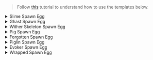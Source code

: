 <!-- # Copy-Paste Gadget Templates // SPAWN-EGGS -->
> Follow [this](https://github.com/Direwolf20-MC/BuildingGadgets/wiki/Template-Manager) tutorial to understand how to use the templates below.
<!-- SLIME SPAWN EGG - START -->
<details>
<summary>Slime Spawn Egg</summary>
<p>

```json
{
  "version": "2.1.0",
  "mc_version": "1.16.5",
  "name": "Slime Spawn Egg",
  "author": "Kikiisyourfriend",
  "bounding_box": {
    "min_x": 0,
    "min_y": 0,
    "min_z": 0,
    "max_x": 6,
    "max_y": 6,
    "max_z": 6
  },
  "material_list": {
    "root_type": "buildinggadgets:entries",
    "root_entry": [
      {
        "item_type": "buildinggadgets:simple_item",
        "count": 9,
        "item": {
          "id": "minecraft:black_wool"
        }
      },
      {
        "item_type": "buildinggadgets:simple_item",
        "count": 218,
        "item": {
          "id": "cyclic:dark_glass_connected"
        }
      },
      {
        "item_type": "buildinggadgets:simple_item",
        "count": 89,
        "item": {
          "id": "minecraft:green_wool"
        }
      }
    ]
  }
}
```

</p>
</details>
<!-- SLIME SPAWN EGG - END -->

<!-- GHAST SPAWN EGG - START -->
<details>
<summary>Ghast Spawn Egg</summary>
<p>

```json
{
  "version": "2.1.0",
  "mc_version": "1.16.5",
  "name": "Ghast Spawn Egg",
  "author": "Kikiisyourfriend",
  "bounding_box": {
    "min_x": 0,
    "min_y": 0,
    "min_z": 0,
    "max_x": 4,
    "max_y": 4,
    "max_z": 4
  },
  "material_list": {
    "root_type": "buildinggadgets:entries",
    "root_entry": [
      {
        "item_type": "buildinggadgets:simple_item",
        "count": 5,
        "item": {
          "id": "minecraft:black_wool"
        }
      },
      {
        "item_type": "buildinggadgets:simple_item",
        "count": 93,
        "item": {
          "id": "minecraft:white_wool"
        }
      }
    ]
  }
}
```

</p>
</details>
<!-- GHAST SPAWN EGG - END -->

<!-- WITHER SKELETON SPAWN EGG - START -->
<details>
<summary>Wither Skeleton Spawn Egg</summary>
<p>

```json
{
  "version": "2.1.0",
  "mc_version": "1.16.5",
  "name": "Wither Skeleton Spawn Egg",
  "author": "Kikiisyourfriend",
  "bounding_box": {
    "min_x": 0,
    "min_y": 0,
    "min_z": 0,
    "max_x": 4,
    "max_y": 4,
    "max_z": 4
  },
  "material_list": {
    "root_type": "buildinggadgets:entries",
    "root_entry": [
      {
        "item_type": "buildinggadgets:simple_item",
        "count": 7,
        "item": {
          "id": "minecraft:black_wool"
        }
      },
      {
        "item_type": "buildinggadgets:simple_item",
        "count": 91,
        "item": {
          "id": "minecraft:gray_wool"
        }
      }
    ]
  }
}
```

</p>
</details>
<!-- WITHER SKELETON SPAWN EGG - END -->

<!-- PIG SPAWN EGG - START -->
<details>
<summary>Pig Spawn Egg</summary>
<p>

```json
{
  "version": "2.1.0",
  "mc_version": "1.16.5",
  "name": "Pig Spawn Egg",
  "author": "Kikiisyourfriend",
  "bounding_box": {
    "min_x": 0,
    "min_y": 0,
    "min_z": 0,
    "max_x": 4,
    "max_y": 4,
    "max_z": 4
  },
  "material_list": {
    "root_type": "buildinggadgets:entries",
    "root_entry": [
      {
        "item_type": "buildinggadgets:simple_item",
        "count": 4,
        "item": {
          "id": "minecraft:black_wool"
        }
      },
      {
        "item_type": "buildinggadgets:simple_item",
        "count": 92,
        "item": {
          "id": "minecraft:pink_wool"
        }
      },
      {
        "item_type": "buildinggadgets:simple_item",
        "count": 2,
        "item": {
          "id": "minecraft:white_wool"
        }
      }
    ]
  }
}
```

</p>
</details>
<!-- PIG SPAWN EGG - END -->

<!-- FORGOTTEN SPAWN EGG - START -->
<details>
<summary>Forgotten Spawn Egg</summary>
<p>

```json
{
  "version": "2.1.0",
  "mc_version": "1.16.5",
  "name": "Forgotten Spawn Egg",
  "author": "Kikiisyourfriend",
  "bounding_box": {
    "min_x": 0,
    "min_y": 0,
    "min_z": 0,
    "max_x": 4,
    "max_y": 4,
    "max_z": 4
  },
  "material_list": {
    "root_type": "buildinggadgets:entries",
    "root_entry": [
      {
        "item_type": "buildinggadgets:simple_item",
        "count": 4,
        "item": {
          "id": "minecraft:black_wool"
        }
      },
      {
        "item_type": "buildinggadgets:simple_item",
        "count": 25,
        "item": {
          "id": "minecraft:brown_wool"
        }
      },
      {
        "item_type": "buildinggadgets:simple_item",
        "count": 68,
        "item": {
          "id": "minecraft:gray_wool"
        }
      },
      {
        "item_type": "buildinggadgets:simple_item",
        "count": 1,
        "item": {
          "id": "minecraft:white_wool"
        }
      }
    ]
  }
}
```

</p>
</details>
<!-- FORGOTTEN SPAWN EGG - END -->

<!-- PIGLIN SPAWN EGG - START -->
<details>
<summary>Piglin Spawn Egg</summary>
<p>

```json
{
  "version": "2.1.0",
  "mc_version": "1.16.5",
  "name": "Piglin Spawn Egg",
  "author": "Kikiisyourfriend",
  "bounding_box": {
    "min_x": 0,
    "min_y": 0,
    "min_z": 0,
    "max_x": 4,
    "max_y": 4,
    "max_z": 4
  },
  "material_list": {
    "root_type": "buildinggadgets:entries",
    "root_entry": [
      {
        "item_type": "buildinggadgets:simple_item",
        "count": 2,
        "item": {
          "id": "minecraft:bone_block"
        }
      },
      {
        "item_type": "buildinggadgets:simple_item",
        "count": 2,
        "item": {
          "id": "minecraft:brown_wool"
        }
      },
      {
        "item_type": "buildinggadgets:simple_item",
        "count": 92,
        "item": {
          "id": "minecraft:pink_wool"
        }
      },
      {
        "item_type": "buildinggadgets:simple_item",
        "count": 2,
        "item": {
          "id": "minecraft:white_wool"
        }
      }
    ]
  }
}
```

</p>
</details>
<!-- PIGLIN SPAWN EGG - END -->

<!-- EVOKER SPAWN EGG - START -->
<details>
<summary>Evoker Spawn Egg</summary>
<p>

```json
{
  "version": "2.1.0",
  "mc_version": "1.16.5",
  "name": "Evoker Spawn Egg",
  "author": "Kikiisyourfriend",
  "bounding_box": {
    "min_x": 0,
    "min_y": 0,
    "min_z": 0,
    "max_x": 4,
    "max_y": 4,
    "max_z": 4
  },
  "material_list": {
    "root_type": "buildinggadgets:entries",
    "root_entry": [
      {
        "item_type": "buildinggadgets:simple_item",
        "count": 4,
        "item": {
          "id": "minecraft:black_wool"
        }
      },
      {
        "item_type": "buildinggadgets:simple_item",
        "count": 90,
        "item": {
          "id": "minecraft:gray_wool"
        }
      },
      {
        "item_type": "buildinggadgets:simple_item",
        "count": 2,
        "item": {
          "id": "minecraft:light_gray_wool"
        }
      },
      {
        "item_type": "buildinggadgets:simple_item",
        "count": 2,
        "item": {
          "id": "minecraft:lime_wool"
        }
      }
    ]
  }
}
```

</p>
</details>
<!-- EVOKER SPAWN EGG - END -->

<!-- WRAPPED SPAWN EGG - START -->
<details>
<summary>Wrapped Spawn Egg</summary>
<p>

```json
{
  "version": "2.1.0",
  "mc_version": "1.16.5",
  "name": "Wrapped Spawn Egg",
  "author": "Kikiisyourfriend",
  "bounding_box": {
    "min_x": 0,
    "min_y": 0,
    "min_z": 0,
    "max_x": 4,
    "max_y": 4,
    "max_z": 4
  },
  "material_list": {
    "root_type": "buildinggadgets:entries",
    "root_entry": [
      {
        "item_type": "buildinggadgets:simple_item",
        "count": 98,
        "item": {
          "id": "minecraft:cobweb"
        }
      },
      {
        "item_type": "buildinggadgets:simple_item",
        "count": 18,
        "item": {
          "id": "minecraft:dead_brain_coral_block"
        }
      },
      {
        "item_type": "buildinggadgets:simple_item",
        "count": 9,
        "item": {
          "id": "minecraft:green_wool"
        }
      }
    ]
  }
}
```

</p>
</details>
<!-- WRAPPED SPAWN EGG - END -->